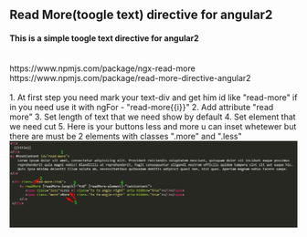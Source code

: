 ## Read More(toogle text) directive for angular2

<h4>This is a simple toogle text directive for angular2</h4>
<br>
https://www.npmjs.com/package/ngx-read-more <br>
https://www.npmjs.com/package/read-more-directive-angular2<br>
<br>
1. At first step you need mark your text-div and get him id like "read-more" if in you need use it with ngFor -  "read-more{{i}}"
2. Add attribute "read more"
3. Set length of text that we need show by default
4. Set element that we need cut
5. Here is your buttons less and more u can inset whetewer but there are must be 2 elements with classes ".more" and ".less" <br>
<img src="assets/read-more-screen.png" alt="">
